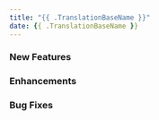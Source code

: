 ```yaml
---
title: "{{ .TranslationBaseName }}"
date: {{ .TranslationBaseName }}
---
```


### New Features


### Enhancements


### Bug Fixes

